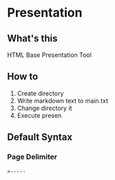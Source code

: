 # Presentation
## What's this
HTML Base Presentation Tool

## How to
1. Create directory
2. Write markdown text to main.txt
3. Change directory it
4. Execute presen

## Default Syntax
### Page Delimiter
	>-----
